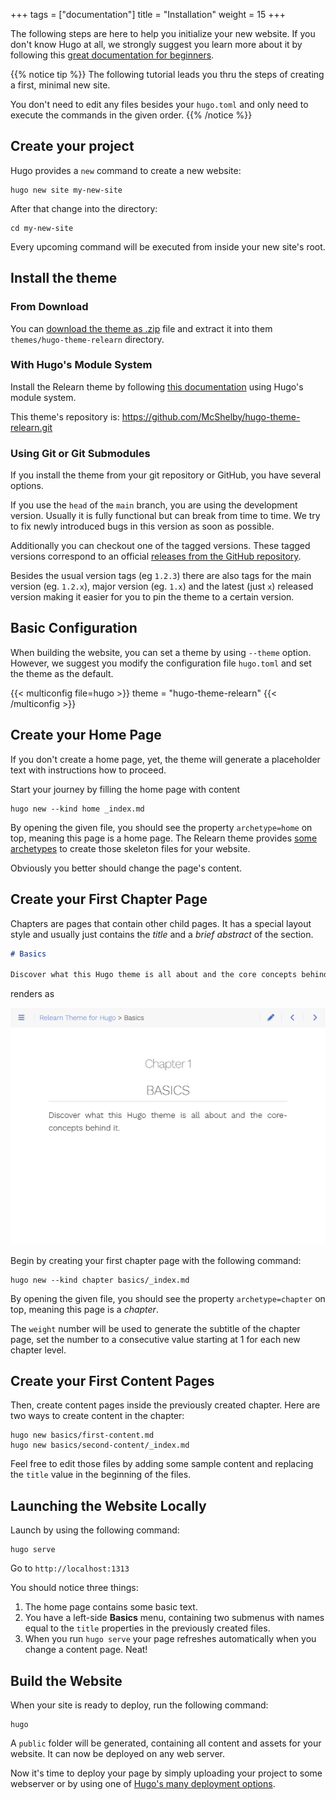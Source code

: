 +++
tags = ["documentation"]
title = "Installation"
weight = 15
+++

The following steps are here to help you initialize your new website. If you don't know Hugo at all, we strongly suggest you learn more about it by following this [great documentation for beginners](https://gohugo.io/overview/quickstart/).

{{% notice tip %}}
The following tutorial leads you thru the steps of creating a first, minimal new site.

You don't need to edit any files besides your `hugo.toml` and only need to execute the commands in the given order.
{{% /notice %}}

## Create your project

Hugo provides a `new` command to create a new website:

````shell
hugo new site my-new-site
````

After that change into the directory:

````shell
cd my-new-site
````

Every upcoming command will be executed from inside your new site's root.

## Install the theme

### From Download

You can [download the theme as .zip](https://github.com/McShelby/hugo-theme-relearn/archive/main.zip) file and extract it into them `themes/hugo-theme-relearn` directory.

### With Hugo's Module System

Install the Relearn theme by following [this documentation](https://gohugo.io/hugo-modules/use-modules/#use-a-module-for-a-theme) using Hugo's module system.

This theme's repository is: https://github.com/McShelby/hugo-theme-relearn.git

### Using Git or Git Submodules

If you install the theme from your git repository or GitHub, you have several options.

If you use the `head` of the `main` branch, you are using the development version. Usually it is fully functional but can break from time to time. We try to fix newly introduced bugs in this version as soon as possible.

Additionally you can checkout one of the tagged versions. These tagged versions correspond to an official [releases from the GitHub repository](https://github.com/McShelby/hugo-theme-relearn/releases).

Besides the usual version tags (eg `1.2.3`) there are also tags for the main version (eg. `1.2.x`), major version (eg. `1.x`) and the latest (just `x`) released version making it easier for you to pin the theme to a certain version.

## Basic Configuration

When building the website, you can set a theme by using `--theme` option. However, we suggest you modify the configuration file `hugo.toml` and set the theme as the default.

{{< multiconfig file=hugo >}}
theme = "hugo-theme-relearn"
{{< /multiconfig >}}

## Create your Home Page

If you don't create a home page, yet, the theme will generate a placeholder text with instructions how to proceed.

Start your journey by filling the home page with content

````shell
hugo new --kind home _index.md
````

By opening the given file, you should see the property `archetype=home` on top, meaning this page is a home page. The Relearn theme provides [some archetypes](cont/archetypes) to create those skeleton files for your website.

Obviously you better should change the page's content.

## Create your First Chapter Page

Chapters are pages that contain other child pages. It has a special layout style and usually just contains the _title_ and a _brief abstract_ of the section.

````md
# Basics

Discover what this Hugo theme is all about and the core concepts behind it.
````

renders as

![A Chapter](chapter.png?width=60pc)

Begin by creating your first chapter page with the following command:

````shell
hugo new --kind chapter basics/_index.md
````

By opening the given file, you should see the property `archetype=chapter` on top, meaning this page is a _chapter_.

The `weight` number will be used to generate the subtitle of the chapter page, set the number to a consecutive value starting at 1 for each new chapter level.

## Create your First Content Pages

Then, create content pages inside the previously created chapter. Here are two ways to create content in the chapter:

````shell
hugo new basics/first-content.md
hugo new basics/second-content/_index.md
````

Feel free to edit those files by adding some sample content and replacing the `title` value in the beginning of the files.

## Launching the Website Locally

Launch by using the following command:

````shell
hugo serve
````

Go to `http://localhost:1313`

You should notice three things:

1. The home page contains some basic text.
2. You have a left-side **Basics** menu, containing two submenus with names equal to the `title` properties in the previously created files.
3. When you run `hugo serve` your page refreshes automatically when you change a content page. Neat!

## Build the Website

When your site is ready to deploy, run the following command:

````shell
hugo
````

A `public` folder will be generated, containing all content and assets for your website. It can now be deployed on any web server.

Now it's time to deploy your page by simply uploading your project to some webserver or by using one of [Hugo's many deployment options](https://gohugo.io/hosting-and-deployment/).
